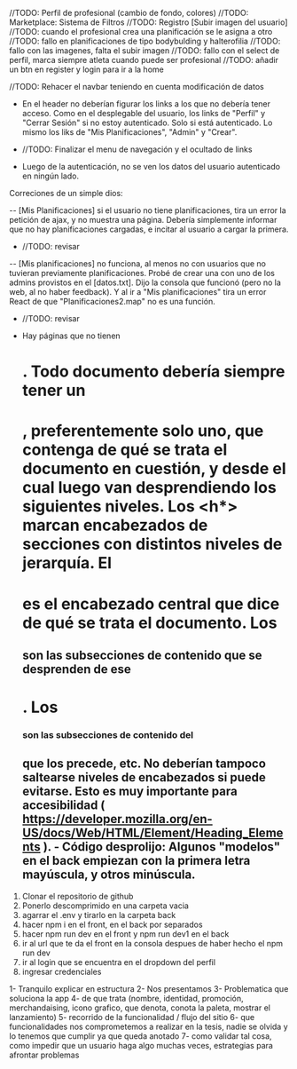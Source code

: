 //TODO: Perfil de profesional (cambio de fondo, colores)
//TODO: Marketplace: Sistema de Filtros
//TODO: Registro [Subir imagen del usuario]
//TODO: cuando el profesional crea una planificación se le asigna a otro
//TODO: fallo en planificaciones de tipo bodybulding y halterofilia
//TODO: fallo con las imagenes, falta el subir imagen
//TODO: fallo con el select de perfil, marca siempre atleta cuando puede ser profesional
//TODO: añadir un btn en register y login para ir a la home

//TODO: Rehacer el navbar teniendo en cuenta modificación de datos

- En el header no deberían figurar los links a los que no debería tener acceso. Como en el desplegable del usuario, los links de "Perfil" y "Cerrar Sesión" si no estoy autenticado. Solo si está autenticado. Lo mismo los liks de "Mis Planificaciones", "Admin" y "Crear".

* //TODO: Finalizar el menu de navegación y el ocultado de links

- Luego de la autenticación, no se ven los datos del usuario autenticado en ningún lado.

Correciones de un simple dios:

-- [Mis Planificaciones] si el usuario no tiene planificaciones, tira un error la petición de ajax, y no muestra una página. Debería simplemente informar que no hay planificaciones cargadas, e incitar al usuario a cargar la primera.

- //TODO: revisar

-- [Mis planificaciones] no funciona, al menos no con usuarios que no tuvieran previamente planificaciones. Probé de crear una con uno de los admins provistos en el [datos.txt]. Dijo la consola que funcionó (pero no la web, al no haber feedback). Y al ir a "Mis planificaciones" tira un error React de que "Planificaciones2.map" no es una función.

- //TODO: revisar

* Hay páginas que no tienen <h1>. Todo documento debería siempre tener un <h1>, preferentemente solo uno, que contenga de qué se trata el documento en cuestión, y desde el cual luego van desprendiendo los siguientes niveles. Los <h\*> marcan encabezados de secciones con distintos niveles de jerarquía. El <h1> es el encabezado central que dice de qué se trata el documento. Los <h2> son las subsecciones de contenido que se desprenden de ese <h1>. Los <h3> son las subsecciones de contenido del <h2> que los precede, etc. No deberían tampoco saltearse niveles de encabezados si puede evitarse. Esto es muy importante para accesibilidad ( https://developer.mozilla.org/en-US/docs/Web/HTML/Element/Heading_Elements ). - Código desprolijo: Algunos "modelos" en el back empiezan con la primera letra mayúscula, y otros minúscula.

1. Clonar el repositorio de github
2. Ponerlo descomprimido en una carpeta vacia
3. agarrar el .env y tirarlo en la carpeta back
4. hacer npm i en el front, en el back por separados
5. hacer npm run dev en el front y npm run dev1 en el back
6. ir al url que te da el front en la consola despues de haber hecho el npm run dev
7. ir al login que se encuentra en el dropdown del perfil
8. ingresar credenciales

1- Tranquilo explicar en estructura
2- Nos presentamos
3- Problematica que soluciona la app
4- de que trata (nombre, identidad, promoción, merchandaising, icono grafico, que denota, conota la paleta, mostrar el lanzamiento)
5- recorrido de la funcionalidad / flujo del sitio
6- que funcionalidades nos comprometemos a realizar en la tesis, nadie se olvida y lo tenemos que cumplir ya que queda anotado
7- como validar tal cosa, como impedir que un usuario haga algo muchas veces, estrategias para afrontar problemas

